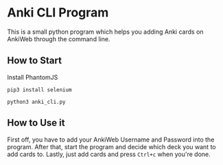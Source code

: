 # Anki CLI Program
This is a small python program which helps you adding Anki cards on AnkiWeb through the command line.

## How to Start
Install PhantomJS

`pip3 install selenium`

`python3 anki_cli.py`

## How to Use it
First off, you have to add your AnkiWeb Username and Password into the program. After that, start the program and decide which deck you want to add cards to. Lastly, just add cards and press `Ctrl+c` when you're done.


